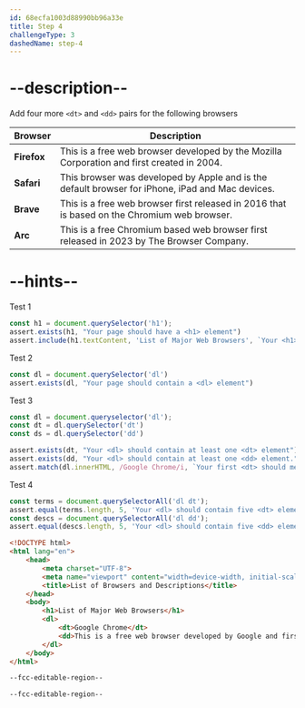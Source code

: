 ```yaml
---
id: 68ecfa1003d88990bb96a33e
title: Step 4
challengeType: 3
dashedName: step-4
---
```


# --description--
Add four more `<dt>` and `<dd>` pairs for the following browsers

| Browser     | Description                                                                                      |
| ----------- | ------------------------------------------------------------------------------------------------ |
| **Firefox** | This is a free web browser developed by the Mozilla Corporation and first created in 2004.       |
| **Safari**  | This browser was developed by Apple and is the default browser for iPhone, iPad and Mac devices. |
| **Brave**   | This is a free web browser first released in 2016 that is based on the Chromium web browser.     |
| **Arc**     | This is a free Chromium based web browser first released in 2023 by The Browser Company.         |

# --hints--

Test 1

```js
const h1 = document.querySelector('h1');
assert.exists(h1, "Your page should have a <h1> element")
assert.include(h1.textContent, 'List of Major Web Browsers', `Your <h1> shouykd contain the text "List of Major Web Browsers".`);
```

Test 2

```js
const dl = document.querySelector('dl')
assert.exists(dl, "Your page should contain a <dl> element")
```

Test 3

```js
const dl = document.queryselector('dl');
const dt = dl.querySelector('dt')
const ds = dl.querySelector('dd')

assert.exists(dt, "Your <dl> should contain at least one <dt> element")
assert.exists(dd, "Your <dl> should contain at least one <dd> element.")
assert.match(dl.innerHTML, /Google Chrome/i, `Your first <dt> should mention "Google Chrome".`)
```

Test 4

```js
const terms = document.querySelectorAll('dl dt');
assert.equal(terms.length, 5, 'Your <dl> should contain five <dt> elements.');
const descs = document.querySelectorAll('dl dd');
assert.equal(descs.length, 5, 'Your <dl> should contain five <dd> elements.');
```


```html
<!DOCTYPE html> 
<html lang="en"> 
    <head> 
        <meta charset="UTF-8"> 
        <meta name="viewport" content="width=device-width, initial-scale=1.0"> 
        <title>List of Browsers and Descriptions</title> 
    </head> 
    <body> 
        <h1>List of Major Web Browsers</h1> 
        <dl>
            <dt>Google Chrome</dt>
            <dd>This is a free web browser developed by Google and first released in 2008.</dd>
        </dl>
    </body> 
</html>

--fcc-editable-region--

--fcc-editable-region--

```

